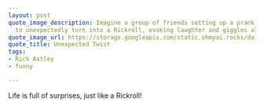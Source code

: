 ```yaml
---
layout: post
quote_image_description: Imagine a group of friends setting up a prank, only for it
  to unexpectedly turn into a Rickroll, evoking laughter and giggles all around.
quote_image_url: https://storage.googleapis.com/static.ohmyai.rocks/daily/2024-04-04.jpg
quote_title: Unexpected Twist
tags:
- Rick Astley
- funny

---
```


Life is full of surprises, just like a Rickroll!